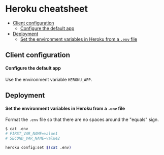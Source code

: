 # Heroku cheatsheet

<!-- vim-markdown-toc GFM -->

* [Client configuration](#client-configuration)
    * [Configure the default app](#configure-the-default-app)
* [Deployment](#deployment)
    * [Set the environment variables in Heroku from a `.env` file](#set-the-environment-variables-in-heroku-from-a-env-file)

<!-- vim-markdown-toc -->

## Client configuration

#### Configure the default app

Use the environment variable `HEROKU_APP`.

## Deployment

#### Set the environment variables in Heroku from a `.env` file

Format the `.env` file so that there are no spaces around the "equals" sign.

```sh
$ cat .env
# FIRST_VAR_NAME=value1
# SECOND_VAR_NAME=value2

heroku config:set $(cat .env)
```
